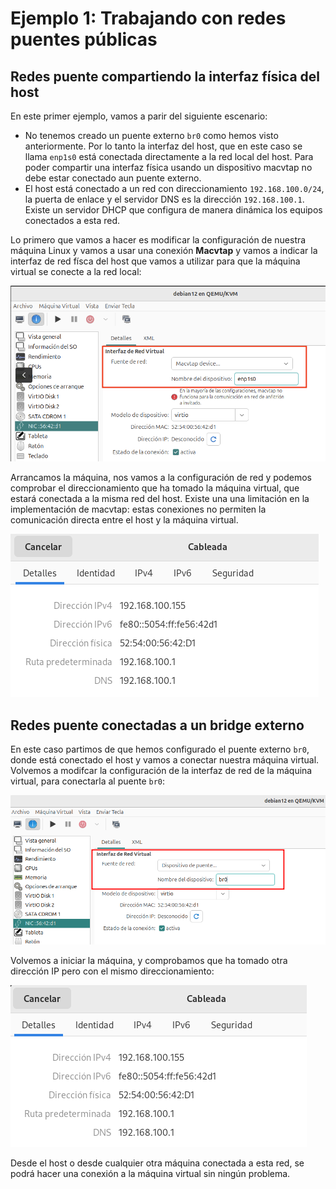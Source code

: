 # Ejemplo 1: Trabajando con redes puentes públicas

## Redes puente compartiendo la interfaz física del host

En este primer ejemplo, vamos a parir del siguiente escenario:

* No tenemos creado un puente externo `br0` como hemos visto anteriormente. Por lo tanto la interfaz del host, que en este caso se llama `enp1s0` está conectada directamente a la red local del host. Para poder compartir una interfaz física usando un dispositivo macvtap no debe estar conectado aun puente externo.
* El host está conectado a un red con direccionamiento `192.168.100.0/24`, la puerta de enlace y el servidor DNS es la dirección `192.168.100.1`. Existe un servidor DHCP que configura de manera dinámica los equipos conectados a esta red.

Lo primero que vamos a hacer es modificar la configuración de nuestra máquina Linux y vamos a usar una conexión **Macvtap** y vamos a indicar la interfaz de red físca del host que vamos a utilizar para que la máquina virtual se conecte a la red local:

![ejercicio1](img/ejemplo1_1.png)

Arrancamos la máquina, nos vamos a la configuración de red y podemos comprobar el direccionamiento que ha tomado la máquina virtual, que estará conectada a la misma red del host. Existe una una limitación en la implementación de macvtap: estas conexiones no permiten la comunicación directa entre el host y la máquina virtual.

![ejercicio1](img/ejemplo1_2.png)

## Redes puente conectadas a un bridge externo

En este caso partimos de que hemos configurado el puente externo `br0`, donde está conectado el host y vamos a conectar nuestra máquina virtual. Volvemos a modifcar la configuración de la interfaz de red de la máquina virtual, para conectarla al puente `br0`:

![ejercicio1](img/ejemplo1_3.png)

Volvemos a iniciar la máquina, y comprobamos que ha tomado otra dirección IP pero con el mismo direccionamiento:

![ejercicio1](img/ejemplo1_4.png)

Desde el host o desde cualquier otra máquina conectada a esta red, se podrá hacer una conexión a la máquina virtual sin ningún problema.
